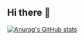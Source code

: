 ## Hi there 👋

[![Anurag's GitHub stats](https://github-readme-stats.vercel.app/api?username=OrStudio)](https://github.com/anuraghazra/github-readme-stats)
